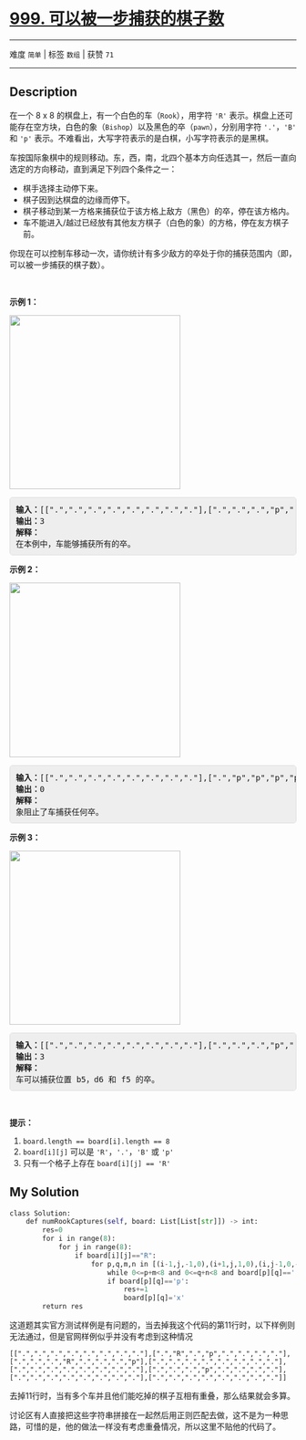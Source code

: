# [999. 可以被一步捕获的棋子数](https://leetcode-cn.com/problems/available-captures-for-rook/)

---

难度 `简单` | 标签 `数组`  | 获赞 `71`

---

## Description

<style>
section pre{
    background-color: #eee;
    border: 1px solid #ddd;
    padding:10px;
    border-radius: 5px;
}
</style>
<section>
<p>在一个 8 x 8 的棋盘上，有一个白色的车（<code>Rook</code>），用字符 <code>'R'</code> 表示。棋盘上还可能存在空方块，白色的象（<code>Bishop</code>）以及黑色的卒（<code>pawn</code>），分别用字符 <code>'.'</code>，<code>'B'</code> 和 <code>'p'</code> 表示。不难看出，大写字符表示的是白棋，小写字符表示的是黑棋。</p>
<p>车按国际象棋中的规则移动。东，西，南，北四个基本方向任选其一，然后一直向选定的方向移动，直到满足下列四个条件之一：</p>
<ul>
	<li>棋手选择主动停下来。</li>
	<li>棋子因到达棋盘的边缘而停下。</li>
	<li>棋子移动到某一方格来捕获位于该方格上敌方（黑色）的卒，停在该方格内。</li>
	<li>车不能进入/越过已经放有其他友方棋子（白色的象）的方格，停在友方棋子前。</li>
</ul>
<p>你现在可以控制车移动一次，请你统计有多少敌方的卒处于你的捕获范围内（即，可以被一步捕获的棋子数）。</p>
<p>&nbsp;</p>
<p><strong>示例 1：</strong></p>
<p><img style="height: 305px; width: 300px;" src="https://assets.leetcode-cn.com/aliyun-lc-upload/uploads/2019/02/23/1253_example_1_improved.PNG" alt=""></p>
<pre><strong>输入：</strong>[[".",".",".",".",".",".",".","."],[".",".",".","p",".",".",".","."],[".",".",".","R",".",".",".","p"],[".",".",".",".",".",".",".","."],[".",".",".",".",".",".",".","."],[".",".",".","p",".",".",".","."],[".",".",".",".",".",".",".","."],[".",".",".",".",".",".",".","."]]
<strong>输出：</strong>3
<strong>解释：
</strong>在本例中，车能够捕获所有的卒。
</pre>
<p><strong>示例 2：</strong></p>
<p><img style="height: 306px; width: 300px;" src="https://assets.leetcode-cn.com/aliyun-lc-upload/uploads/2019/02/23/1253_example_2_improved.PNG" alt=""></p>
<pre><strong>输入：</strong>[[".",".",".",".",".",".",".","."],[".","p","p","p","p","p",".","."],[".","p","p","B","p","p",".","."],[".","p","B","R","B","p",".","."],[".","p","p","B","p","p",".","."],[".","p","p","p","p","p",".","."],[".",".",".",".",".",".",".","."],[".",".",".",".",".",".",".","."]]
<strong>输出：</strong>0
<strong>解释：
</strong>象阻止了车捕获任何卒。
</pre>
<p><strong>示例 3：</strong></p>
<p><img style="height: 305px; width: 300px;" src="https://assets.leetcode-cn.com/aliyun-lc-upload/uploads/2019/02/23/1253_example_3_improved.PNG" alt=""></p>
<pre><strong>输入：</strong>[[".",".",".",".",".",".",".","."],[".",".",".","p",".",".",".","."],[".",".",".","p",".",".",".","."],["p","p",".","R",".","p","B","."],[".",".",".",".",".",".",".","."],[".",".",".","B",".",".",".","."],[".",".",".","p",".",".",".","."],[".",".",".",".",".",".",".","."]]
<strong>输出：</strong>3
<strong>解释： </strong>
车可以捕获位置 b5，d6 和 f5 的卒。
</pre>
<p>&nbsp;</p>
<p><strong>提示：</strong></p>
<ol>
	<li><code>board.length == board[i].length == 8</code></li>
	<li><code>board[i][j]</code> 可以是&nbsp;<code>'R'</code>，<code>'.'</code>，<code>'B'</code>&nbsp;或&nbsp;<code>'p'</code></li>
	<li>只有一个格子上存在&nbsp;<code>board[i][j] == 'R'</code></li>
</ol>
</section>

## My Solution

```python
class Solution:
    def numRookCaptures(self, board: List[List[str]]) -> int:
        res=0
        for i in range(8):
            for j in range(8):
                if board[i][j]=="R":
                    for p,q,m,n in [(i-1,j,-1,0),(i+1,j,1,0),(i,j-1,0,-1),(i,j+1,0,1)]:
                        while 0<=p+m<8 and 0<=q+n<8 and board[p][q]=='.': p,q=p+m,q+n
                        if board[p][q]=='p':
                            res+=1
                            board[p][q]='x'
        return res
```

这道题其实官方测试样例是有问题的，当去掉我这个代码的第11行时，以下样例则无法通过，但是官网样例似乎并没有考虑到这种情况

```
[[".",".",".",".",".",".",".","."],[".","R",".","p",".",".",".","."],[".",".",".","R",".",".",".","p"],[".",".",".",".",".",".",".","."],[".",".",".",".",".",".",".","."],[".",".",".","p",".",".",".","."],[".",".",".",".",".",".",".","."],[".",".",".",".",".",".",".","."]]
```

去掉11行时，当有多个车并且他们能吃掉的棋子互相有重叠，那么结果就会多算。

讨论区有人直接把这些字符串拼接在一起然后用正则匹配去做，这不是为一种思路，可惜的是，他的做法一样没有考虑重叠情况，所以这里不贴他的代码了。